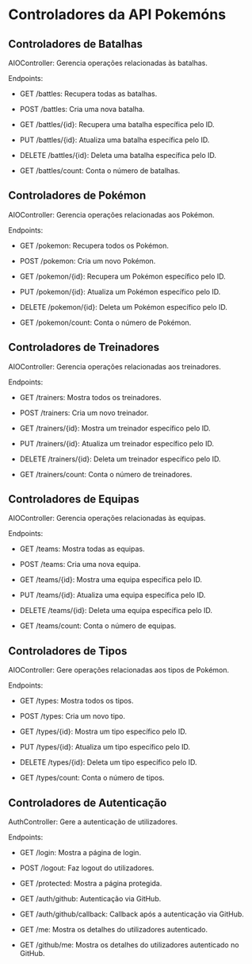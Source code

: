 # Controladores da API Pokemóns

## Controladores de Batalhas

AIOController: Gerencia operações relacionadas às batalhas.

Endpoints:

* GET /battles: Recupera todas as batalhas.

* POST /battles: Cria uma nova batalha.

* GET /battles/{id}: Recupera uma batalha específica pelo ID.

* PUT /battles/{id}: Atualiza uma batalha específica pelo ID.

* DELETE /battles/{id}: Deleta uma batalha específica pelo ID.

* GET /battles/count: Conta o número de batalhas.

## Controladores de Pokémon

AIOController: Gerencia operações relacionadas aos Pokémon.

Endpoints:

* GET /pokemon: Recupera todos os Pokémon.

* POST /pokemon: Cria um novo Pokémon.

* GET /pokemon/{id}: Recupera um Pokémon específico pelo ID.

* PUT /pokemon/{id}: Atualiza um Pokémon específico pelo ID.

* DELETE /pokemon/{id}: Deleta um Pokémon específico pelo ID.

* GET /pokemon/count: Conta o número de Pokémon.

## Controladores de Treinadores

AIOController: Gerencia operações relacionadas aos treinadores.

Endpoints:

* GET /trainers: Mostra todos os treinadores.

* POST /trainers: Cria um novo treinador.

* GET /trainers/{id}: Mostra um treinador específico pelo ID.

* PUT /trainers/{id}: Atualiza um treinador específico pelo ID.

* DELETE /trainers/{id}: Deleta um treinador específico pelo ID.

* GET /trainers/count: Conta o número de treinadores.

## Controladores de Equipas

AIOController: Gerencia operações relacionadas às equipas.

Endpoints:

* GET /teams: Mostra todas as equipas.

* POST /teams: Cria uma nova equipa.

* GET /teams/{id}: Mostra uma equipa específica pelo ID.

* PUT /teams/{id}: Atualiza uma equipa específica pelo ID.

* DELETE /teams/{id}: Deleta uma equipa específica pelo ID.

* GET /teams/count: Conta o número de equipas.

## Controladores de Tipos

AIOController: Gere operações relacionadas aos tipos de Pokémon.

Endpoints:

* GET /types: Mostra todos os tipos.

* POST /types: Cria um novo tipo.

* GET /types/{id}: Mostra um tipo específico pelo ID.

* PUT /types/{id}: Atualiza um tipo específico pelo ID.

* DELETE /types/{id}: Deleta um tipo específico pelo ID.

* GET /types/count: Conta o número de tipos.

## Controladores de Autenticação

AuthController: Gere a autenticação de utilizadores.

Endpoints:

* GET /login: Mostra a página de login.

* POST /logout: Faz logout do utilizadores.

* GET /protected: Mostra a página protegida.

* GET /auth/github: Autenticação via GitHub.

* GET /auth/github/callback: Callback após a autenticação via GitHub.

* GET /me: Mostra os detalhes do utilizadores autenticado.

* GET /github/me: Mostra os detalhes do utilizadores autenticado no GitHub.
